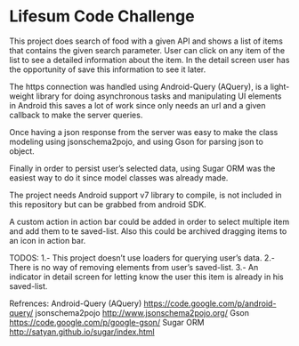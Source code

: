 Lifesum Code Challenge
================

This project does search of food with a given API and shows a list of items that contains the given search parameter. User can click on any item of the list to see a detailed information about the item. In the detail screen user has the opportunity of save this information to see it later.

The https connection was handled using Android-Query (AQuery), is a light-weight library for doing asynchronous tasks and manipulating UI elements in Android this saves a lot of work since only needs an url and a given callback to make the server queries.

Once having a json response from the server was easy to make the class modeling using jsonschema2pojo, and using Gson for parsing json to object.

Finally in order to persist user’s selected data, using Sugar ORM was the easiest way to do it since model classes was already made.

The project needs Android support v7 library to compile, is not included in this repository but can be grabbed from android SDK.

A custom action in action bar could be added in order to select multiple item and add them to te saved-list.
Also this could be archived dragging items to an icon in action bar. 

TODOS:
1.- This project doesn’t use loaders for querying user’s data.
2.- There is no way of removing elements from user’s saved-list.
3.- An indicator in detail screen for letting know the user this item is already in his saved-list.


Refrences:
Android-Query (AQuery) 	https://code.google.com/p/android-query/
jsonschema2pojo 	http://www.jsonschema2pojo.org/
Gson			https://code.google.com/p/google-gson/
Sugar ORM		http://satyan.github.io/sugar/index.html